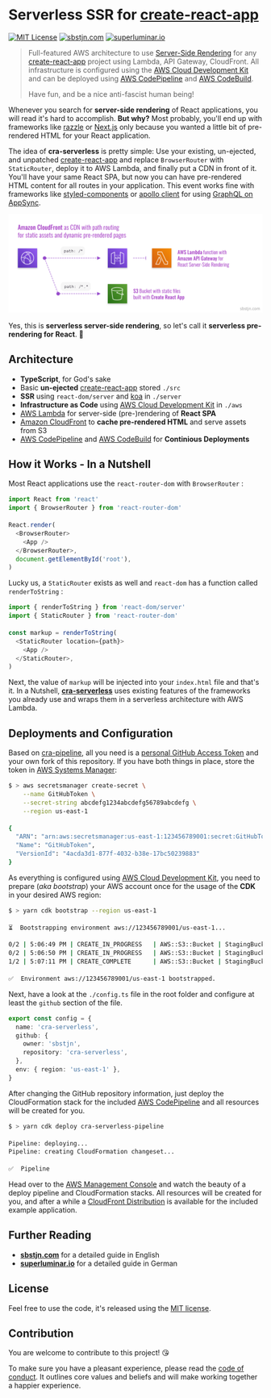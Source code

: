 # Serverless SSR for [create-react-app][cra]

[![MIT License](https://badgen.now.sh/badge/License/MIT/blue)](https://github.com/sbstjn/cra-serverless/blob/master/LICENSE.md)
[![sbstjn.com](https://badgen.now.sh/badge/by/sbstjn/purple)](https://sbstjn.com)
[![superluminar.io](https://badgen.now.sh/badge/by/superluminar/red)](https://superluminar.io)

> Full-featured AWS architecture to use [Server-Side Rendering][ssr] for any [create-react-app][cra] project using Lambda, API Gateway, CloudFront. All infrastructure is configured using the [AWS Cloud Development Kit][cdk] and can be deployed using [AWS CodePipeline][pipeline] and [AWS CodeBuild][codebuild].
>
> Have fun, and be a nice anti-fascist human being!

Whenever you search for **server-side rendering** of React applications, you will read it's hard to accomplish. **But why?** Most probably, you'll end up with frameworks like [razzle](https://github.com/jaredpalmer/razzle) or [Next.js](https://nextjs.org/) only because you wanted a little bit of pre-rendered HTML for your React application.

The idea of **cra-serverless** is pretty simple: Use your existing, un-ejected, and unpatched [create-react-app][cra] and replace `BrowserRouter` with `StaticRouter`, deploy it to AWS Lambda, and finally put a CDN in front of it. You'll have your same React SPA, but now you can have pre-rendered HTML content for all routes in your application. This event works fine with frameworks like [styled-components][sc] or [apollo client][apollo] for using [GraphQL on AppSync][appsync].

![React SPA with serverless pre-rendering](./aws/overview.png)

Yes, this is **serverless server-side rendering**, so let's call it **serverless pre-rendering for React**. 🤯

## Architecture

- **TypeScript**, for God's sake
- Basic **un-ejected** [create-react-app][cra] stored `./src`
- **SSR** using `react-dom/server` and [koa][koa] in `./server`
- **Infrastructure as Code** using [AWS Cloud Development Kit][cdk] in `./aws`
- [AWS Lambda][lambda] for server-side (pre-)rendering of **React SPA**
- [Amazon CloudFront][cloudfront] to **cache pre-rendered HTML** and serve assets from S3
- [AWS CodePipeline][pipeline] and [AWS CodeBuild][codebuild] for **Continious Deployments**

## How it Works - In a Nutshell

Most React applications use the `react-router-dom` with `BrowserRouter` :

```typescript
import React from 'react'
import { BrowserRouter } from 'react-router-dom'

React.render(
  <BrowserRouter>
    <App />
  </BrowserRouter>,
  document.getElementById('root'),
)
```

Lucky us, a `StaticRouter` exists as well and `react-dom` has a function called `renderToString` :

```typescript
import { renderToString } from 'react-dom/server'
import { StaticRouter } from 'react-router-dom'

const markup = renderToString(
  <StaticRouter location={path}>
    <App />
  </StaticRouter>,
)
```

Next, the value of `markup` will be injected into your `index.html` file and that's it. In a Nutshell, [**cra-serverless**][cra-serverless] uses existing features of the frameworks you already use and wraps them in a serverless architecture with AWS Lambda.

## Deployments and Configuration

Based on [cra-pipeline][cra-pipeline], all you need is a [personal GitHub Access Token][token] and your own fork of this repository. If you have both things in place, store the token in [AWS Systems Manager][sm]:

```bash
$ > aws secretsmanager create-secret \
    --name GitHubToken \
    --secret-string abcdefg1234abcdefg56789abcdefg \
    --region us-east-1

{
  "ARN": "arn:aws:secretsmanager:us-east-1:123456789001:secret:GitHubToken-uNBxTr",
  "Name": "GitHubToken",
  "VersionId": "4acda3d1-877f-4032-b38e-17bc50239883"
}
```

As everything is configured using [AWS Cloud Development Kit][cdk], you need to prepare (_aka bootstrap_) your AWS account once for the usage of the **CDK** in your desired AWS region:

```bash
$ > yarn cdk bootstrap --region us-east-1

⏳  Bootstrapping environment aws://123456789001/us-east-1...

0/2 | 5:06:49 PM | CREATE_IN_PROGRESS   | AWS::S3::Bucket | StagingBucket
0/2 | 5:06:50 PM | CREATE_IN_PROGRESS   | AWS::S3::Bucket | StagingBucket Resource creation Initiated
1/2 | 5:07:11 PM | CREATE_COMPLETE      | AWS::S3::Bucket | StagingBucket

✅  Environment aws://123456789001/us-east-1 bootstrapped.
```

Next, have a look at the `./config.ts` file in the root folder and configure at least the `github` section of the file.

```typescript
export const config = {
  name: 'cra-serverless',
  github: {
    owner: 'sbstjn',
    repository: 'cra-serverless',
  },
  env: { region: 'us-east-1' },
}
```

After changing the GitHub repository information, just deploy the CloudFormation stack for the included [AWS CodePipeline][pipeline] and all resources will be created for you.

```bash
$ > yarn cdk deploy cra-serverless-pipeline

Pipeline: deploying...
Pipeline: creating CloudFormation changeset...

✅  Pipeline
```

Head over to the [AWS Management Console][console] and watch the beauty of a deploy pipeline and CloudFormation stacks. All resources will be created for you, and after a while a [CloudFront Distribution][cloudfront] is available for the included example application.

## Further Reading

- [**sbstjn.com**](https://sbstjn.com) for a detailed guide in English
- [**superluminar.io**](https://superluminar.io) for a detailed guide in German

## License

Feel free to use the code, it's released using the [MIT license](LICENSE.md).

## Contribution

You are welcome to contribute to this project! 😘

To make sure you have a pleasant experience, please read the [code of conduct](CODE_OF_CONDUCT.md). It outlines core values and beliefs and will make working together a happier experience.

[cloudfront]: https://aws.amazon.com/cloudfront/
[console]: https://aws.amazon.com/console/
[sm]: https://aws.amazon.com/systems-manager/
[token]: https://github.com/settings/tokens
[cra-pipeline]: https://github.com/sbstjn/cra-pipeline
[cra-serverless]: https://github.com/sbstjn/cra-serverless
[lambda]: https://aws.amazon.com/lambda/
[appsync]: https://aws.amazon.com/appsync/
[apollo]: https://www.apollographql.com/docs/react/
[sc]: https://styled-components.com
[cra]: https://create-react-app.dev/
[ssr]: https://reactjs.org/docs/react-dom-server.html
[cdk]: https://docs.aws.amazon.com/cdk/latest/guide/home.html
[koa]: https://koajs.com/
[codebuild]: https://aws.amazon.com/codebuild/
[pipeline]: https://aws.amazon.com/codepipeline/
